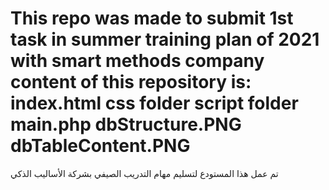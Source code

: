 # This repo was made to submit 1st task in summer training plan of 2021 with smart methods company content of this repository is: index.html css folder script folder main.php dbStructure.PNG dbTableContent.PNG

تم عمل هذا المستودع لتسليم مهام التدريب الصيفي بشركة الأساليب الذكي
